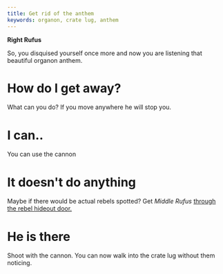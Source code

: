 ```yaml
---
title: Get rid of the anthem
keywords: organon, crate lug, anthem
---
```


**Right Rufus**

So, you disquised yourself once more and now you are listening that beautiful organon anthem.

# How do I get away?
What can you do? If you move anywhere he will stop you.

# I can..
You can use the cannon

# It doesn't do anything
Maybe if there would be actual rebels spotted? Get *Middle Rufus* [through the rebel hideout door.](../020-middle/050-bozo.md)

# He is there
Shoot with the cannon. You can now walk into the crate lug without them noticing.

